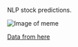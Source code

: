 NLP stock predictions. 

![Image of meme](https://i.imgur.com/2fS9YEz.jpg)

[Data from here](https://www.kaggle.com/aaron7sun/stocknews)

